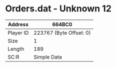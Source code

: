 #  Orders.dat - Unknown 12
Address   | 664BC0
----------|-------------
Player ID | 223767 (Byte Offset: 0)
Size 	  | 1
Length 	  | 189
SC:R      | Simple Data


